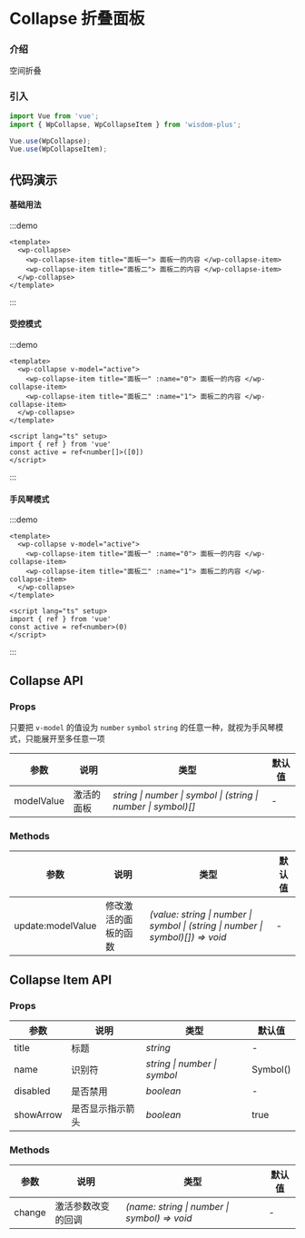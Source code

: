 # Collapse 折叠面板

### 介绍

空间折叠

### 引入

```js
import Vue from 'vue';
import { WpCollapse, WpCollapseItem } from 'wisdom-plus';

Vue.use(WpCollapse);
Vue.use(WpCollapseItem);
```

## 代码演示

#### 基础用法

:::demo
```vue
<template>
  <wp-collapse>
    <wp-collapse-item title="面板一"> 面板一的内容 </wp-collapse-item>
    <wp-collapse-item title="面板二"> 面板二的内容 </wp-collapse-item>
  </wp-collapse>
</template>
```
:::

<script lang="ts" setup></script>

#### 受控模式

:::demo
```vue
<template>
  <wp-collapse v-model="active">
    <wp-collapse-item title="面板一" :name="0"> 面板一的内容 </wp-collapse-item>
    <wp-collapse-item title="面板二" :name="1"> 面板二的内容 </wp-collapse-item>
  </wp-collapse>
</template>

<script lang="ts" setup>
import { ref } from 'vue'
const active = ref<number[]>([0])
</script>
```
:::

#### 手风琴模式

:::demo
```vue
<template>
  <wp-collapse v-model="active">
    <wp-collapse-item title="面板一" :name="0"> 面板一的内容 </wp-collapse-item>
    <wp-collapse-item title="面板二" :name="1"> 面板二的内容 </wp-collapse-item>
  </wp-collapse>
</template>

<script lang="ts" setup>
import { ref } from 'vue'
const active = ref<number>(0)
</script>
```
:::

## Collapse API

### Props

只要把 `v-model` 的值设为 `number` `symbol` `string` 的任意一种，就视为手风琴模式，只能展开至多任意一项

| 参数      | 说明           | 类型                                                                | 默认值 |
| --------- | -------------- | ------------------------------------------------------------------- | ------ |
| modelValue      | 激活的面板       | _string \| number \| symbol \| (string \| number \| symbol)[]_          | -     |

### Methods

| 参数      | 说明           | 类型                                                                | 默认值 |
| --------- | -------------- | ------------------------------------------------------------------- | ------ |
| update:modelValue      | 修改激活的面板的函数       | _(value: string \| number \| symbol \| (string \| number \| symbol)[]) => void_          | -     |

## Collapse Item API

### Props

| 参数      | 说明           | 类型                                                                | 默认值 |
| --------- | -------------- | ------------------------------------------------------------------- | ------ |
| title      | 标题       | _string_          | -     |
| name      | 识别符       | _string \| number \| symbol_          | Symbol()     |
| disabled      | 是否禁用       | _boolean_          | -     |
| showArrow      | 是否显示指示箭头       | _boolean_          | true     |

### Methods

| 参数      | 说明           | 类型                                                                | 默认值 |
| --------- | -------------- | ------------------------------------------------------------------- | ------ |
| change      | 激活参数改变的回调       | _(name: string \| number \| symbol) => void_          | -     |